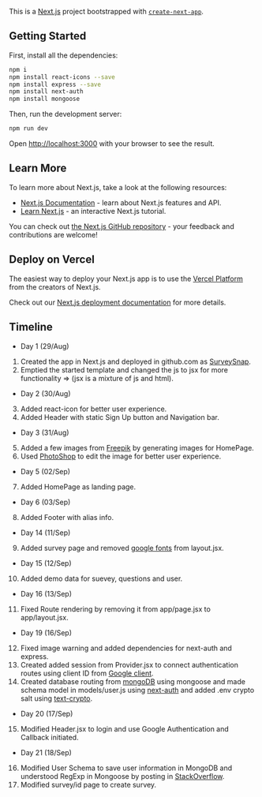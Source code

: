 This is a [Next.js](https://nextjs.org/) project bootstrapped with [`create-next-app`](https://github.com/vercel/next.js/tree/canary/packages/create-next-app).

## Getting Started
First, install all the dependencies:

```bash
npm i
npm install react-icons --save
npm install express --save
npm install next-auth
npm install mongoose
```

Then, run the development server:

```bash
npm run dev
```

Open [http://localhost:3000](http://localhost:3000) with your browser to see the result.

## Learn More

To learn more about Next.js, take a look at the following resources:

- [Next.js Documentation](https://nextjs.org/docs) - learn about Next.js features and API.
- [Learn Next.js](https://nextjs.org/learn) - an interactive Next.js tutorial.

You can check out [the Next.js GitHub repository](https://github.com/vercel/next.js/) - your feedback and contributions are welcome!

## Deploy on Vercel

The easiest way to deploy your Next.js app is to use the [Vercel Platform](https://vercel.com/new?utm_medium=default-template&filter=next.js&utm_source=create-next-app&utm_campaign=create-next-app-readme) from the creators of Next.js.

Check out our [Next.js deployment documentation](https://nextjs.org/docs/deployment) for more details.

## Timeline

- Day 1 (29/Aug)
01. Created the app in Next.js and deployed in github.com as [SurveySnap](https://github.com/VKBRAWLER/SurveySnap.git).
02. Emptied the started template and changed the js to jsx for more functionality => (jsx is a mixture of js and html).
- Day 2 (30/Aug)
03. Added react-icon for better user experience.
04. Added Header with static Sign Up button and Navigation bar.
- Day 3 (31/Aug)
05. Added a few images from [Freepik](https://www.freepik.com/) by generating images for HomePage.
06. Used [PhotoShop](https://www.adobe.com/in/products/photoshop.html) to edit the image for better user experience.
- Day 5 (02/Sep)
07. Added HomePage as landing page.
- Day 6 (03/Sep)
08. Added Footer with alias info.
- Day 14 (11/Sep)
09. Added survey page and removed [google fonts](https://fonts.google.com/) from layout.jsx.
- Day 15 (12/Sep)
10. Added demo data for suevey, questions and user.
- Day 16 (13/Sep)
11. Fixed Route rendering by removing it from app/page.jsx to app/layout.jsx.
- Day 19 (16/Sep)
12. Fixed image warning and added dependencies for next-auth and express.
13. Created added session from Provider.jsx to connect authentication routes using client ID from [Google client](https://console.cloud.google.com/).
14. Created database routing from [mongoDB](https://www.mongodb.com/atlas) using mongoose and made schema model in models/user.js using [next-auth](https://next-auth.js.org) and added .env crypto salt using [text-crypto](https://github.com/JeevanJoshi4434/text-crypto).
- Day 20 (17/Sep)
15. Modified Header.jsx to login and use Google Authentication and Callback initiated.
- Day 21 (18/Sep)
16. Modified User Schema to save user information in MongoDB and understood RegExp in Mongoose by posting in [StackOverflow](https://stackoverflow.com/questions/77122094/how-to-use-match-in-schema-while-using-mongoose).
17. Modified survey/id page to create survey.